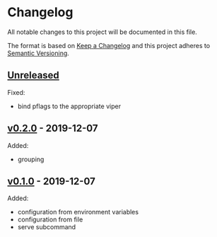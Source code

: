 # Changelog

All notable changes to this project will be documented in this file.

The format is based on [Keep a Changelog](http://keepachangelog.com/en/1.0.0/)
and this project adheres to [Semantic Versioning](http://semver.org/spec/v2.0.0.html).

## [Unreleased]

Fixed:

- bind pflags to the appropriate viper

## [v0.2.0] - 2019-12-07

Added:

- grouping

## [v0.1.0] - 2019-12-07

Added:

- configuration from environment variables
- configuration from file
- serve subcommand

[Unreleased]: https://github.com/julian7/sensu-influx-shipper/compare/v0.2.0...HEAD
[v0.2.0]: https://github.com/julian7/sensu-influx-shipper/compare/v0.1.0...v0.2.0
[v0.1.0]: https://github.com/julian7/sensu-influx-shipper/releases/tag/v0.1.0
